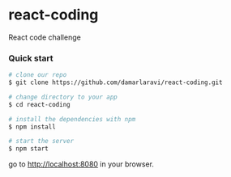 # react-coding

React code challenge


### Quick start

```bash
# clone our repo
$ git clone https://github.com/damarlaravi/react-coding.git

# change directory to your app
$ cd react-coding

# install the dependencies with npm
$ npm install

# start the server
$ npm start
```
go to [http://localhost:8080](http://localhost:8080) in your browser.
